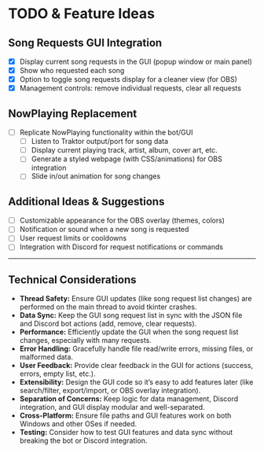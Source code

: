 # TODO & Feature Ideas

## Song Requests GUI Integration
- [X] Display current song requests in the GUI (popup window or main panel)
- [X] Show who requested each song
- [X] Option to toggle song requests display for a cleaner view (for OBS)
- [X] Management controls: remove individual requests, clear all requests

## NowPlaying Replacement
- [ ] Replicate NowPlaying functionality within the bot/GUI
    - [ ] Listen to Traktor output/port for song data
    - [ ] Display current playing track, artist, album, cover art, etc.
    - [ ] Generate a styled webpage (with CSS/animations) for OBS integration
    - [ ] Slide in/out animation for song changes

## Additional Ideas & Suggestions
- [ ] Customizable appearance for the OBS overlay (themes, colors)
- [ ] Notification or sound when a new song is requested
- [ ] User request limits or cooldowns
- [ ] Integration with Discord for request notifications or commands

---

## Technical Considerations
- **Thread Safety:** Ensure GUI updates (like song request list changes) are performed on the main thread to avoid tkinter crashes.
- **Data Sync:** Keep the GUI song request list in sync with the JSON file and Discord bot actions (add, remove, clear requests).
- **Performance:** Efficiently update the GUI when the song request list changes, especially with many requests.
- **Error Handling:** Gracefully handle file read/write errors, missing files, or malformed data.
- **User Feedback:** Provide clear feedback in the GUI for actions (success, errors, empty list, etc.).
- **Extensibility:** Design the GUI code so it’s easy to add features later (like search/filter, export/import, or OBS overlay integration).
- **Separation of Concerns:** Keep logic for data management, Discord integration, and GUI display modular and well-separated.
- **Cross-Platform:** Ensure file paths and GUI features work on both Windows and other OSes if needed.
- **Testing:** Consider how to test GUI features and data sync without breaking the bot or Discord integration.
